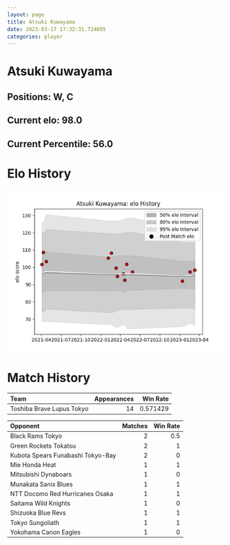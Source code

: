 ```yaml
---  
layout: page  
title: Atsuki Kuwayama  
date: 2023-03-17 17:32:31.724095  
categories: player  
---
```

# Atsuki Kuwayama

## Positions: W, C

## Current elo: 98.0

## Current Percentile: 56.0

# Elo History


![elo history](history_AtsukiKuwayama.png)
# Match History


| Team                      |   Appearances |   Win Rate |
|:--------------------------|--------------:|-----------:|
| Toshiba Brave Lupus Tokyo |            14 |   0.571429 |

| Opponent                          |   Matches |   Win Rate |
|:----------------------------------|----------:|-----------:|
| Black Rams Tokyo                  |         2 |        0.5 |
| Green Rockets Tokatsu             |         2 |        1   |
| Kubota Spears Funabashi Tokyo-Bay |         2 |        0   |
| Mie Honda Heat                    |         1 |        1   |
| Mitsubishi Dynaboars              |         1 |        0   |
| Munakata Sanix Blues              |         1 |        1   |
| NTT Docomo Red Hurricanes Osaka   |         1 |        1   |
| Saitama Wild Knights              |         1 |        0   |
| Shizuoka Blue Revs                |         1 |        1   |
| Tokyo Sungoliath                  |         1 |        1   |
| Yokohama Canon Eagles             |         1 |        0   |